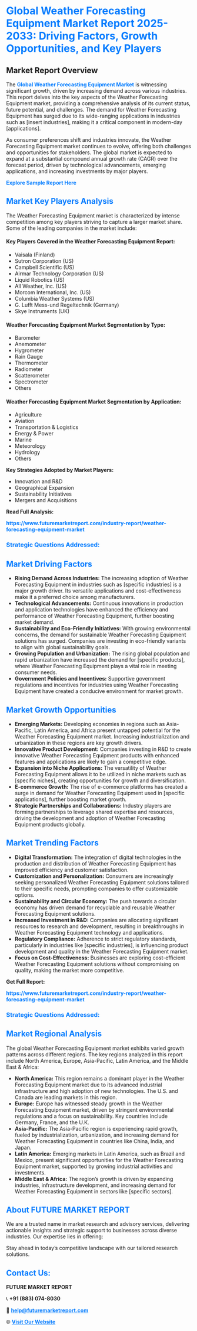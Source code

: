 <h1 style="color: #007BFF;">Global Weather Forecasting Equipment Market Report 2025-2033: Driving Factors, Growth Opportunities, and Key Players</h1>

<section id="overview">
<h2>Market Report Overview</h2>
<p>The <a href="https://www.futuremarketreport.com/industry-report/weather-forecasting-equipment-market" style="color: #007BFF; text-decoration: none;"><strong>Global Weather Forecasting Equipment Market</strong></a> is witnessing significant growth, driven by increasing demand across various industries. This report delves into the key aspects of the Weather Forecasting Equipment market, providing a comprehensive analysis of its current status, future potential, and challenges. The demand for Weather Forecasting Equipment has surged due to its wide-ranging applications in industries such as [insert industries], making it a critical component in modern-day [applications].</p>
<p>As consumer preferences shift and industries innovate, the Weather Forecasting Equipment market continues to evolve, offering both challenges and opportunities for stakeholders. The global market is expected to expand at a substantial compound annual growth rate (CAGR) over the forecast period, driven by technological advancements, emerging applications, and increasing investments by major players.</p>
</section>

<section id="overview">
<p><a href="https://www.futuremarketreport.com/request-sample/reportId=54569" style="color: #007BFF; text-decoration: none;"><strong>Explore Sample Report Here</strong></a></p>
</section>

<section id="key-players">
<h2 style="color: #007BFF;">Market Key Players Analysis</h2>
<p>The Weather Forecasting Equipment market is characterized by intense competition among key players striving to capture a larger market share. Some of the leading companies in the market include:</p>
<h4>Key Players Covered in the Weather Forecasting Equipment Report:</h4>
<ul><li>Vaisala (Finland)</li><li>Sutron Corporation (US)</li><li>Campbell Scientific (US)</li><li>Airmar Technology Corporation (US)</li><li>Liquid Robotics (US)</li><li>All Weather, Inc. (US)</li><li>Morcom International, Inc. (US)</li><li>Columbia Weather Systems (US)</li><li>G. Lufft Mess-und Regeltechnik (Germany)</li><li>Skye Instruments (UK)</li></ul>
<h4>Weather Forecasting Equipment Market Segmentation by Type:</h4>
<ul><li>Barometer</li><li>Anemometer</li><li>Hygrometer</li><li>Rain Gauge</li><li>Thermometer</li><li>Radiometer</li><li>Scatterometer</li><li>Spectrometer</li><li>Others</li></ul>

<h4>Weather Forecasting Equipment Market Segmentation by Application:</h4>
<ul><li>Agriculture</li><li>Aviation</li><li>Transportation &amp; Logistics</li><li>Energy &amp; Power</li><li>Marine</li><li>Meteorology</li><li>Hydrology</li><li>Others</li></ul>
<p><strong>Key Strategies Adopted by Market Players:</strong></p>
<ul>
<li>Innovation and R&D</li>
<li>Geographical Expansion</li>
<li>Sustainability Initiatives</li>
<li>Mergers and Acquisitions</li>
</ul>
</section>

<section>
<p><strong>Read Full Analysis: </strong></p><a href="https://www.futuremarketreport.com/industry-report/weather-forecasting-equipment-market" style="color: #007BFF; text-decoration: none;"><strong>https://www.futuremarketreport.com/industry-report/weather-forecasting-equipment-market</strong></a>
<h3 style="color: #007BFF;">Strategic Questions Addressed:</h3>
</section>

<section id="driving-factors">
<h2 style="color: #007BFF;">Market Driving Factors</h2>
<ul>
<li><strong>Rising Demand Across Industries:</strong> The increasing adoption of Weather Forecasting Equipment in industries such as [specific industries] is a major growth driver. Its versatile applications and cost-effectiveness make it a preferred choice among manufacturers.</li>
<li><strong>Technological Advancements:</strong> Continuous innovations in production and application technologies have enhanced the efficiency and performance of Weather Forecasting Equipment, further boosting market demand.</li>
<li><strong>Sustainability and Eco-Friendly Initiatives:</strong> With growing environmental concerns, the demand for sustainable Weather Forecasting Equipment solutions has surged. Companies are investing in eco-friendly variants to align with global sustainability goals.</li>
<li><strong>Growing Population and Urbanization:</strong> The rising global population and rapid urbanization have increased the demand for [specific products], where Weather Forecasting Equipment plays a vital role in meeting consumer needs.</li>
<li><strong>Government Policies and Incentives:</strong> Supportive government regulations and incentives for industries using Weather Forecasting Equipment have created a conducive environment for market growth.</li>
</ul>
</section>

<section id="growth-opportunities">
<h2 style="color: #007BFF;">Market Growth Opportunities</h2>
<ul>
<li><strong>Emerging Markets:</strong> Developing economies in regions such as Asia-Pacific, Latin America, and Africa present untapped potential for the Weather Forecasting Equipment market. Increasing industrialization and urbanization in these regions are key growth drivers.</li>
<li><strong>Innovative Product Development:</strong> Companies investing in R&D to create innovative Weather Forecasting Equipment products with enhanced features and applications are likely to gain a competitive edge.</li>
<li><strong>Expansion into Niche Applications:</strong> The versatility of Weather Forecasting Equipment allows it to be utilized in niche markets such as [specific niches], creating opportunities for growth and diversification.</li>
<li><strong>E-commerce Growth:</strong> The rise of e-commerce platforms has created a surge in demand for Weather Forecasting Equipment used in [specific applications], further boosting market growth.</li>
<li><strong>Strategic Partnerships and Collaborations:</strong> Industry players are forming partnerships to leverage shared expertise and resources, driving the development and adoption of Weather Forecasting Equipment products globally.</li>
</ul>
</section>

<section id="trending-factors">
<h2 style="color: #007BFF;">Market Trending Factors</h2>
<ul>
<li><strong>Digital Transformation:</strong> The integration of digital technologies in the production and distribution of Weather Forecasting Equipment has improved efficiency and customer satisfaction.</li>
<li><strong>Customization and Personalization:</strong> Consumers are increasingly seeking personalized Weather Forecasting Equipment solutions tailored to their specific needs, prompting companies to offer customizable options.</li>
<li><strong>Sustainability and Circular Economy:</strong> The push towards a circular economy has driven demand for recyclable and reusable Weather Forecasting Equipment solutions.</li>
<li><strong>Increased Investment in R&D:</strong> Companies are allocating significant resources to research and development, resulting in breakthroughs in Weather Forecasting Equipment technology and applications.</li>
<li><strong>Regulatory Compliance:</strong> Adherence to strict regulatory standards, particularly in industries like [specific industries], is influencing product development and quality in the Weather Forecasting Equipment market.</li>
<li><strong>Focus on Cost-Effectiveness:</strong> Businesses are exploring cost-efficient Weather Forecasting Equipment solutions without compromising on quality, making the market more competitive.</li>
</ul>
</section>

<section>
<p><strong>Get Full Report: </strong></p><a href="https://www.futuremarketreport.com/industry-report/weather-forecasting-equipment-market" style="color: #007BFF; text-decoration: none;"><strong>https://www.futuremarketreport.com/industry-report/weather-forecasting-equipment-market</strong></a>
<h3 style="color: #007BFF;">Strategic Questions Addressed:</h3>
</section>


<section id="regional-analysis">
<h2 style="color: #007BFF;">Market Regional Analysis</h2>
<p>The global Weather Forecasting Equipment market exhibits varied growth patterns across different regions. The key regions analyzed in this report include North America, Europe, Asia-Pacific, Latin America, and the Middle East & Africa:</p>
<ul>
<li><strong>North America:</strong> This region remains a dominant player in the Weather Forecasting Equipment market due to its advanced industrial infrastructure and high adoption of new technologies. The U.S. and Canada are leading markets in this region.</li>
<li><strong>Europe:</strong> Europe has witnessed steady growth in the Weather Forecasting Equipment market, driven by stringent environmental regulations and a focus on sustainability. Key countries include Germany, France, and the U.K.</li>
<li><strong>Asia-Pacific:</strong> The Asia-Pacific region is experiencing rapid growth, fueled by industrialization, urbanization, and increasing demand for Weather Forecasting Equipment in countries like China, India, and Japan.</li>
<li><strong>Latin America:</strong> Emerging markets in Latin America, such as Brazil and Mexico, present significant opportunities for the Weather Forecasting Equipment market, supported by growing industrial activities and investments.</li>
<li><strong>Middle East & Africa:</strong> The region’s growth is driven by expanding industries, infrastructure development, and increasing demand for Weather Forecasting Equipment in sectors like [specific sectors].</li>
</ul>
</section>

<footer>
<h2 style="color: #007BFF;">About FUTURE MARKET REPORT</h2>
<p>We are a trusted name in market research and advisory services, delivering actionable insights and strategic support to businesses across diverse industries. Our expertise lies in offering:</p>

<p>Stay ahead in today’s competitive landscape with our tailored research solutions.</p>

<h2 style="color: #007BFF;">Contact Us:</h2>
<p><strong>FUTURE MARKET REPORT</strong></p>
<p>📞 <strong>+91 (883) 074-8030</strong></p>
<p>📧 <strong><a href="mailto:help@futuremarketreport.com" style="color: #007BFF;">help@futuremarketreport.com</a></strong></p>
<p>🌐 <strong><a href="https://www.futuremarketreport.com/" style="color: #007BFF;">Visit Our Website</a></strong></p>
</footer>